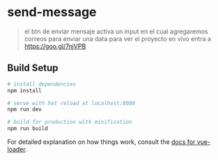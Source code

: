 # send-message

> el btn de enviar mensaje activa un input en el cual agregaremos correos para enviar una data
>para ver el proyecto en vivo entra a https://goo.gl/7njVPB

## Build Setup

``` bash
# install dependencies
npm install

# serve with hot reload at localhost:8080
npm run dev

# build for production with minification
npm run build
```

For detailed explanation on how things work, consult the [docs for vue-loader](http://vuejs.github.io/vue-loader).
